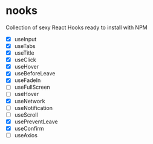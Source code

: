 # nooks

Collection of sexy React Hooks ready to install with NPM

- [x] useInput
- [x] useTabs
- [x] useTitle
- [x] useClick
- [x] useHover 
- [x] useBeforeLeave
- [x] useFadeIn
- [ ] useFullScreen
- [ ] useHover
- [x] useNetwork
- [ ] useNotification
- [ ] useScroll
- [x] usePreventLeave
- [x] useConfirm
- [ ] useAxios